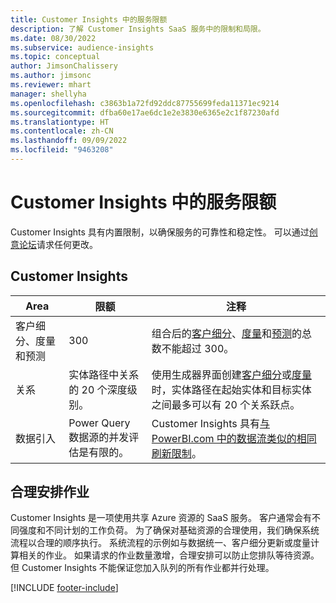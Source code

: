 ```yaml
---
title: Customer Insights 中的服务限额
description: 了解 Customer Insights SaaS 服务中的限制和局限。
ms.date: 08/30/2022
ms.subservice: audience-insights
ms.topic: conceptual
author: JimsonChalissery
ms.author: jimsonc
ms.reviewer: mhart
manager: shellyha
ms.openlocfilehash: c3863b1a72fd92ddc87755699feda11371ec9214
ms.sourcegitcommit: dfba60e17ae6dc1e2e3830e6365e2c1f87230afd
ms.translationtype: HT
ms.contentlocale: zh-CN
ms.lasthandoff: 09/09/2022
ms.locfileid: "9463208"
---
```

# <a name="service-limits-in-customer-insights"></a>Customer Insights 中的服务限额

 Customer Insights 具有内置限制，以确保服务的可靠性和稳定性。 可以通过[创意论坛](https://go.microsoft.com/fwlink/?linkid=2074172)请求任何更改。

## <a name="customer-insights"></a>Customer Insights

| Area  | 限额  | 注释 |
|-------------|---------------------------------------------------------------------|---------------------------------------------------------------------|
| 客户细分、度量和预测 | 300  | 组合后的[客户细分](segments.md)、[度量](measures.md)和[预测](predictions-overview.md)的总数不能超过 300。  |
| 关系 | 实体路径中关系的 20 个深度级别。 | 使用生成器界面创建[客户细分](segments.md)或[度量](measures.md)时，实体路径在起始实体和目标实体之间最多可以有 20 个关系跃点。  |
|数据引入| Power Query 数据源的并发评估是有限的。 | Customer Insights 具有[与 PowerBI.com 中的数据流类似的相同刷新限制](/power-query/power-query-online-limits#refresh-limits)。 |

## <a name="fair-scheduling-of-jobs"></a>合理安排作业

Customer Insights 是一项使用共享 Azure 资源的 SaaS 服务。 客户通常会有不同强度和不同计划的工作负荷。 为了确保对基础资源的合理使用，我们确保系统流程以合理的顺序执行。 系统流程的示例如与数据统一、客户细分更新或度量计算相关的作业。 如果请求的作业数量激增，合理安排可以防止您排队等待资源。 但 Customer Insights 不能保证您加入队列的所有作业都并行处理。

[!INCLUDE [footer-include](includes/footer-banner.md)]
